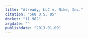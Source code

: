 ```yaml
---
title: "Already, LLC v. Nike, Inc."
citation: "568 U.S. 85"
docket: "11-982"
argdate: ""
publishdate: "2013-01-09"
---
```

